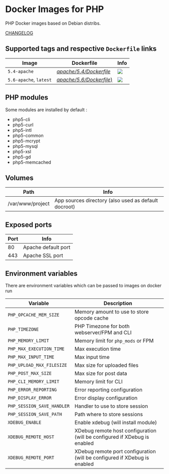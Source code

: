 # Docker Images for PHP

PHP Docker images based on Debian distribs.

[CHANGELOG](https://github.com/GMaissa/docker-php/blob/master/CHANGELOG.md)

## Supported tags and respective `Dockerfile` links

Image                     | Dockerfile                                                                                          | Info                                                                       
--------------------------|-----------------------------------------------------------------------------------------------------| ----------------------------------------------
`5.4-apache`              | [*apache/5.4/Dockerfile*](https://github.com/Gmaissa/docker-php/blob/master/apache/5.4/Dockerfile)  | [![](https://badge.imagelayers.io/gmaissa/php:5.4-apache.svg)](https://imagelayers.io/?images=gmaissa/php:5.4-apache 'Get your own badge on imagelayers.io')
`5.6-apache`, `latest`    | [*apache/5.6/Dockerfile*)](https://github.com/GMaissa/docker-php/blob/master/apache/5.6/Dockerfile) | [![](https://badge.imagelayers.io/gmaissa/php:5.6-apache.svg)](https://imagelayers.io/?images=gmaissa/php:5.6-apache 'Get your own badge on imagelayers.io')

## PHP modules
Some modules are installed by default :

 - php5-cli
 - php5-curl
 - php5-intl
 - php5-common
 - php5-mcrypt
 - php5-mysql
 - php5-xsl
 - php5-gd
 - php5-memcached
 
## Volumes

Path             | Info
-----------------|-------------------------------------------------------
/var/www/project | App sources directory (also used as default docroot)

## Exposed ports

Port  | Info
------|-----------------------
80    | Apache default port
443   | Apache SSL port

## Environment variables

There are environment variables which can be passed to images on docker run

Variable                  | Description
--------------------------|---------------------------------------------------------------------------
`PHP_OPCACHE_MEM_SIZE`    | Memory amount to use to store opcode cache
`PHP_TIMEZONE`            | PHP Timezone for both webserver/FPM and CLI
`PHP_MEMORY_LIMIT`        | Memory limit for `php_mods` or FPM
`PHP_MAX_EXECUTION_TIME`  | Max execution time
`PHP_MAX_INPUT_TIME`      | Max input time
`PHP_UPLOAD_MAX_FILESIZE` | Max size for uploaded files
`PHP_POST_MAX_SIZE`       | Max size for post data
`PHP_CLI_MEMORY_LIMIT`    | Memory limit for CLI
`PHP_ERROR_REPORTING`     | Error reporting configuration
`PHP_DISPLAY_ERROR`       | Error display configuration
`PHP_SESSION_SAVE_HANDLER`| Handler to use to store session
`PHP_SESSION_SAVE_PATH`   | Path where to store sessions
`XDEBUG_ENABLE`           | Enable xdebug (will install module)
`XDEBUG_REMOTE_HOST`      | XDebug remote host configuration (will be configured if XDebug is enabled
`XDEBUG_REMOTE_PORT`      | XDebug remote port configuration (will be configured if XDebug is enabled


